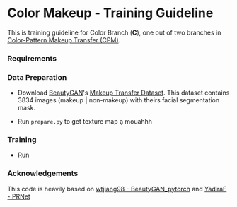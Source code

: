 # Color Makeup - Training Guideline

This is training guideline for Color Branch (**C**), one out of two branches in [Color-Pattern Makeup Transfer (CPM)](../).

### Requirements

### Data Preparation

- Download [BeautyGAN](http://liusi-group.com/projects/BeautyGAN)'s [Makeup Transfer Dataset](https://drive.google.com/file/d/18UlvYDL6UGZ2rs0yaDsSzoUlw8KI5ABY/view). This dataset contains 3834 images (makeup | non-makeup) with theirs facial segmentation mask.

- Run `prepare.py` to get texture map ạ mouahhh

### Training

- Run 

### Acknowledgements

This code is heavily based on [wtjiang98 - BeautyGAN_pytorch](https://github.com/wtjiang98/BeautyGAN_pytorch) and [YadiraF - PRNet](https://github.com/YadiraF/PRNet)